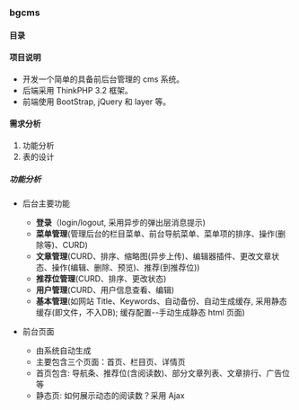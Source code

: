 ### bgcms

#### 目录

#### 项目说明
* 开发一个简单的具备前后台管理的 cms 系统。
* 后端采用 ThinkPHP 3.2 框架。
* 前端使用 BootStrap, jQuery 和 layer 等。

#### 需求分析
1. 功能分析
1. 表的设计

##### 功能分析
* 后台主要功能
    * **登录**（login/logout, 采用异步的弹出层消息提示)
    * **菜单管理**(管理后台的栏目菜单、前台导航菜单、菜单项的排序、操作(删除等)、CURD)
    * **文章管理**(CURD、排序、缩略图(异步上传)、编辑器插件、更改文章状态、操作(编辑、删除、预览)、推荐(到推荐位))
    * **推荐位管理**(CURD、排序、更改状态)
    * **用户管理**(CURD、用户信息查看、编辑)
    * **基本管理**(如网站 Title、Keywords、自动备份、自动生成缓存, 采用静态缓存(即文件，不入DB); 缓存配置--手动生成静态 html 页面)


* 前台页面
    * 由系统自动生成
    * 主要包含三个页面：首页、栏目页、详情页
    * 首页包含: 导航条、推荐位(含阅读数)、部分文章列表、文章排行、广告位等
    * 静态页: 如何展示动态的阅读数？采用 Ajax    
    
    
    
    
    
    
    
    
    
    
    
    
    
    
    
    
    
    
    
    